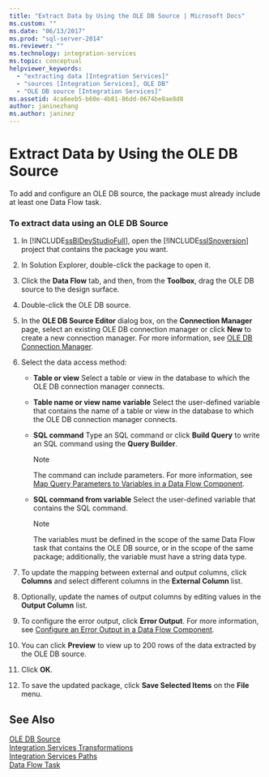 ```yaml
---
title: "Extract Data by Using the OLE DB Source | Microsoft Docs"
ms.custom: ""
ms.date: "06/13/2017"
ms.prod: "sql-server-2014"
ms.reviewer: ""
ms.technology: integration-services
ms.topic: conceptual
helpviewer_keywords: 
  - "extracting data [Integration Services]"
  - "sources [Integration Services], OLE DB"
  - "OLE DB source [Integration Services]"
ms.assetid: 4ca6eeb5-b60e-4b81-86dd-0674be8ae8d8
author: janinezhang
ms.author: janinez
---
```

# Extract Data by Using the OLE DB Source
  To add and configure an OLE DB source, the package must already include at least one Data Flow task.  
  
### To extract data using an OLE DB Source  
  
1.  In [!INCLUDE[ssBIDevStudioFull](../../includes/ssbidevstudiofull-md.md)], open the [!INCLUDE[ssISnoversion](../../includes/ssisnoversion-md.md)] project that contains the package you want.  
  
2.  In Solution Explorer, double-click the package to open it.  
  
3.  Click the **Data Flow** tab, and then, from the **Toolbox**, drag the OLE DB source to the design surface.  
  
4.  Double-click the OLE DB source.  
  
5.  In the **OLE DB Source Editor** dialog box, on the **Connection Manager** page, select an existing OLE DB connection manager or click **New** to create a new connection manager. For more information, see [OLE DB Connection Manager](../connection-manager/ole-db-connection-manager.md).  
  
6.  Select the data access method:  
  
    -   **Table or view** Select a table or view in the database to which the OLE DB connection manager connects.  
  
    -   **Table name or view name variable** Select the user-defined variable that contains the name of a table or view in the database to which the OLE DB connection manager connects.  
  
    -   **SQL command** Type an SQL command or click **Build Query** to write an SQL command using the **Query Builder**.  
  
        > [!NOTE]  
        >  The command can include parameters. For more information, see [Map Query Parameters to Variables in a Data Flow Component](map-query-parameters-to-variables-in-a-data-flow-component.md).  
  
    -   **SQL command from variable** Select the user-defined variable that contains the SQL command.  
  
        > [!NOTE]  
        >  The variables must be defined in the scope of the same Data Flow task that contains the OLE DB source, or in the scope of the same package; additionally, the variable must have a string data type.  
  
7.  To update the mapping between external and output columns, click **Columns** and select different columns in the **External Column** list.  
  
8.  Optionally, update the names of output columns by editing values in the **Output Column** list.  
  
9. To configure the error output, click **Error Output**. For more information, see [Configure an Error Output in a Data Flow Component](../configure-an-error-output-in-a-data-flow-component.md).  
  
10. You can click **Preview** to view up to 200 rows of the data extracted by the OLE DB source.  
  
11. Click **OK**.  
  
12. To save the updated package, click **Save Selected Items** on the **File** menu.  
  
## See Also  
 [OLE DB Source](ole-db-source.md)   
 [Integration Services Transformations](transformations/integration-services-transformations.md)   
 [Integration Services Paths](integration-services-paths.md)   
 [Data Flow Task](../control-flow/data-flow-task.md)  
  
  
